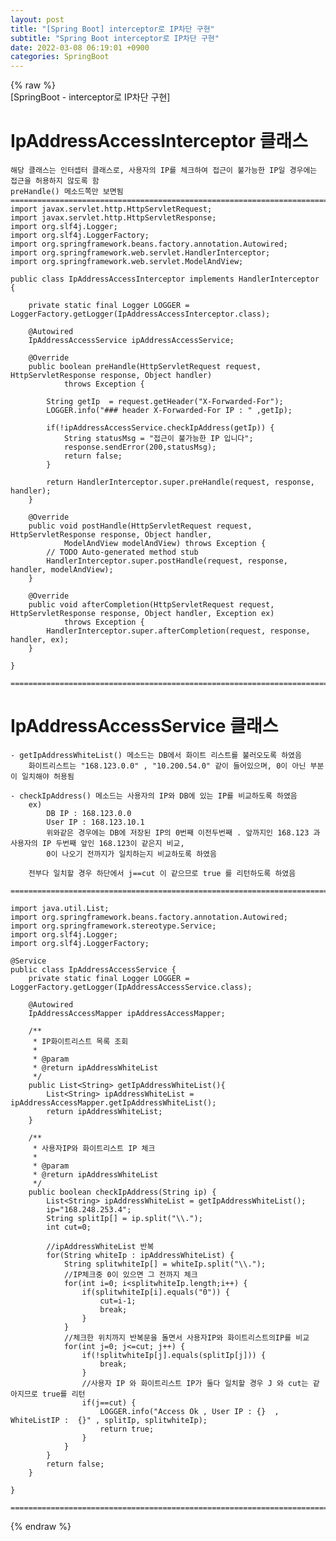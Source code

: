 ```yaml
---  
layout: post  
title: "[Spring Boot] interceptor로 IP차단 구현"  
subtitle: "Spring Boot interceptor로 IP차단 구현"  
date: 2022-03-08 06:19:01 +0900  
categories: SpringBoot  
---  
```

{% raw %}  
[SpringBoot - interceptor로 IP차단 구현]  
  
# IpAddressAccessInterceptor 클래스  
	해당 클래스는 인터셉터 클래스로, 사용자의 IP를 체크하여 접근이 불가능한 IP일 경우에는 접근을 허용하지 않도록 함  
	preHandle() 메소드쪽만 보면됨  
	==================================================================================================================================================  
	import javax.servlet.http.HttpServletRequest;  
	import javax.servlet.http.HttpServletResponse;  
	import org.slf4j.Logger;  
	import org.slf4j.LoggerFactory;  
	import org.springframework.beans.factory.annotation.Autowired;  
	import org.springframework.web.servlet.HandlerInterceptor;  
	import org.springframework.web.servlet.ModelAndView;  
  
	public class IpAddressAccessInterceptor implements HandlerInterceptor  {  
  
		private static final Logger LOGGER = LoggerFactory.getLogger(IpAddressAccessInterceptor.class);  
  
		@Autowired  
		IpAddressAccessService ipAddressAccessService;  
  
		@Override  
		public boolean preHandle(HttpServletRequest request, HttpServletResponse response, Object handler)  
				throws Exception {  
  
			String getIp  = request.getHeader("X-Forwarded-For");  
			LOGGER.info("### header X-Forwarded-For IP : " ,getIp);  
  
			if(!ipAddressAccessService.checkIpAddress(getIp)) {  
				String statusMsg = "접근이 불가능한 IP 입니다";  
				response.sendError(200,statusMsg);  
				return false;  
			}  
  
			return HandlerInterceptor.super.preHandle(request, response, handler);  
		}  
  
		@Override  
		public void postHandle(HttpServletRequest request, HttpServletResponse response, Object handler,  
				ModelAndView modelAndView) throws Exception {  
			// TODO Auto-generated method stub  
			HandlerInterceptor.super.postHandle(request, response, handler, modelAndView);  
		}  
  
		@Override  
		public void afterCompletion(HttpServletRequest request, HttpServletResponse response, Object handler, Exception ex)  
				throws Exception {  
			HandlerInterceptor.super.afterCompletion(request, response, handler, ex);  
		}  
  
	}  
  
	==================================================================================================================================================  
  
# IpAddressAccessService 클래스  
  
	- getIpAddressWhiteList() 메소드는 DB에서 화이트 리스트를 불러오도록 하였음  
		화이트리스트는 "168.123.0.0" , "10.200.54.0" 같이 들어있으며, 0이 아닌 부분이 일치해야 허용됨  
  
	- checkIpAddress() 메소드는 사용자의 IP와 DB에 있는 IP를 비교하도록 하였음  
		ex)  
			DB IP : 168.123.0.0  
			User IP : 168.123.10.1  
			위와같은 경우에는 DB에 저장된 IP의 0번째 이전두번째 . 앞까지인 168.123 과 사용자의 IP 두번째 앞인 168.123이 같은지 비교,  
			0이 나오기 전까지가 일치하는지 비교하도록 하였음  
  
		전부다 일치할 경우 하단에서 j==cut 이 같으므로 true 를 리턴하도록 하였음  
  
	==================================================================================================================================================  
  
	import java.util.List;  
	import org.springframework.beans.factory.annotation.Autowired;  
	import org.springframework.stereotype.Service;  
	import org.slf4j.Logger;  
	import org.slf4j.LoggerFactory;  
  
	@Service  
	public class IpAddressAccessService {  
		private static final Logger LOGGER = LoggerFactory.getLogger(IpAddressAccessService.class);  
  
		@Autowired  
		IpAddressAccessMapper ipAddressAccessMapper;  
  
		/**  
		 * IP화이트리스트 목록 조회  
		 *  
		 * @param  
		 * @return ipAddressWhiteList  
		 */  
		public List<String> getIpAddressWhiteList(){  
			List<String> ipAddressWhiteList =  ipAddressAccessMapper.getIpAddressWhiteList();  
			return ipAddressWhiteList;  
		}  
  
		/**  
		 * 사용자IP와 화이트리스트 IP 체크  
		 *  
		 * @param  
		 * @return ipAddressWhiteList  
		 */  
		public boolean checkIpAddress(String ip) {  
			List<String> ipAddressWhiteList = getIpAddressWhiteList();  
			ip="168.248.253.4";  
			String splitIp[] = ip.split("\\.");  
			int cut=0;  
  
			//ipAddressWhiteList 반복  
			for(String whiteIp : ipAddressWhiteList) {  
				String splitwhiteIp[] = whiteIp.split("\\.");  
				//IP체크중 0이 있으면 그 전까지 체크  
				for(int i=0; i<splitwhiteIp.length;i++) {  
					if(splitwhiteIp[i].equals("0")) {  
						cut=i-1;  
						break;  
					}  
				}  
				//체크한 위치까지 반복문을 돌면서 사용자IP와 화이트리스트의IP를 비교  
				for(int j=0; j<=cut; j++) {  
					if(!splitwhiteIp[j].equals(splitIp[j])) {  
						break;  
					}  
					//사용자 IP 와 화이트리스트 IP가 둘다 일치할 경우 J 와 cut는 같아지므로 true를 리턴  
					if(j==cut) {  
						LOGGER.info("Access Ok , User IP : {}  , WhiteListIP :  {}" , splitIp, splitwhiteIp);  
						return true;  
					}  
				}  
			}  
			return false;  
		}  
  
	}  
  
	==================================================================================================================================================  
{% endraw %}